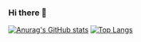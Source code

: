 ### Hi there 👋

<!--
**thtrieu/thtrieu** is a ✨ _special_ ✨ repository because its `README.md` (this file) appears on your GitHub profile.

Here are some ideas to get you started:

- 🔭 I’m currently working on ...
- 🌱 I’m currently learning ...
- 👯 I’m looking to collaborate on ...
- 🤔 I’m looking for help with ...
- 💬 Ask me about ...
- 📫 How to reach me: ...
- 😄 Pronouns: ...
- ⚡ Fun fact: ...
-->

[![Anurag's GitHub stats](https://github-readme-stats.vercel.app/api?username=heraclex12)](https://github.com/heraclex12/github-readme-stats)
[![Top Langs](https://github-readme-stats.vercel.app/api/top-langs/?username=heraclex12)](https://github.com/heraclex12/github-readme-stats)
